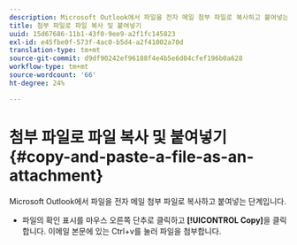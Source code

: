 ```yaml
---
description: Microsoft Outlook에서 파일을 전자 메일 첨부 파일로 복사하고 붙여넣는 단계입니다.
title: 첨부 파일로 파일 복사 및 붙여넣기
uuid: 15d67686-11b1-43f0-9ee9-a2f1fc145823
exl-id: e45fbe0f-573f-4ac0-b5d4-a2f41002a70d
translation-type: tm+mt
source-git-commit: d9df90242ef96188f4e4b5e6d04cfef196b0a628
workflow-type: tm+mt
source-wordcount: '66'
ht-degree: 24%

---
```


# 첨부 파일로 파일 복사 및 붙여넣기{#copy-and-paste-a-file-as-an-attachment}

Microsoft Outlook에서 파일을 전자 메일 첨부 파일로 복사하고 붙여넣는 단계입니다.

* 파일의 확인 표시를 마우스 오른쪽 단추로 클릭하고 **[!UICONTROL Copy]**&#x200B;을 클릭합니다. 이메일 본문에 있는 Ctrl+v를 눌러 파일을 첨부합니다.
